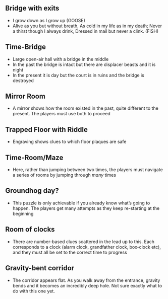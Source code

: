 ## Bridge with exits

- I grow down as I grow up (GOOSE)
- Alive as you but without breath,
  As cold in my life as in my death;
  Never a thirst though I always drink,
  Dressed in mail but never a clink. (FISH)

## Time-Bridge

- Large open-air hall with a bridge in the middle
- In the past the bridge is intact but there are displacer beasts and it is night
- In the present it is day but the court is in ruins and the bridge is destroyed

## Mirror Room

- A mirror shows how the room existed in the past, quite different to the present. The players must use both to proceed

## Trapped Floor with Riddle

- Engraving shows clues to which floor plaques are safe

## Time-Room/Maze

- Here, rather than jumping between two times, the players must navigate a series of rooms by jumping through _many_ times

## Groundhog day?

- This puzzle is only achievable if you already know what’s going to happen. The players get many attempts as they keep re-starting at the beginning

## Room of clocks

- There are number-based clues scattered in the lead up to this. Each corresponds to a clock (alarm clock, grandfather clock, box-clock etc), and they must all be set to the correct time to progress

## Gravity-bent corridor

- The corridor appears flat. As you walk away from the entrance, gravity bends and it becomes an incredibly deep hole. Not sure exactly what to do with this one yet.

